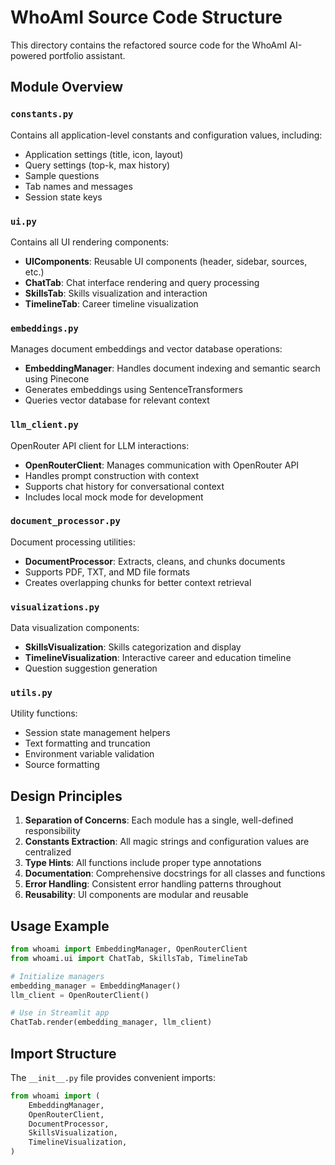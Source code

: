 # WhoAmI Source Code Structure

This directory contains the refactored source code for the WhoAmI AI-powered portfolio assistant.

## Module Overview

### `constants.py`

Contains all application-level constants and configuration values, including:

-   Application settings (title, icon, layout)
-   Query settings (top-k, max history)
-   Sample questions
-   Tab names and messages
-   Session state keys

### `ui.py`

Contains all UI rendering components:

-   **UIComponents**: Reusable UI components (header, sidebar, sources, etc.)
-   **ChatTab**: Chat interface rendering and query processing
-   **SkillsTab**: Skills visualization and interaction
-   **TimelineTab**: Career timeline visualization

### `embeddings.py`

Manages document embeddings and vector database operations:

-   **EmbeddingManager**: Handles document indexing and semantic search using Pinecone
-   Generates embeddings using SentenceTransformers
-   Queries vector database for relevant context

### `llm_client.py`

OpenRouter API client for LLM interactions:

-   **OpenRouterClient**: Manages communication with OpenRouter API
-   Handles prompt construction with context
-   Supports chat history for conversational context
-   Includes local mock mode for development

### `document_processor.py`

Document processing utilities:

-   **DocumentProcessor**: Extracts, cleans, and chunks documents
-   Supports PDF, TXT, and MD file formats
-   Creates overlapping chunks for better context retrieval

### `visualizations.py`

Data visualization components:

-   **SkillsVisualization**: Skills categorization and display
-   **TimelineVisualization**: Interactive career and education timeline
-   Question suggestion generation

### `utils.py`

Utility functions:

-   Session state management helpers
-   Text formatting and truncation
-   Environment variable validation
-   Source formatting

## Design Principles

1. **Separation of Concerns**: Each module has a single, well-defined responsibility
2. **Constants Extraction**: All magic strings and configuration values are centralized
3. **Type Hints**: All functions include proper type annotations
4. **Documentation**: Comprehensive docstrings for all classes and functions
5. **Error Handling**: Consistent error handling patterns throughout
6. **Reusability**: UI components are modular and reusable

## Usage Example

```python
from whoami import EmbeddingManager, OpenRouterClient
from whoami.ui import ChatTab, SkillsTab, TimelineTab

# Initialize managers
embedding_manager = EmbeddingManager()
llm_client = OpenRouterClient()

# Use in Streamlit app
ChatTab.render(embedding_manager, llm_client)
```

## Import Structure

The `__init__.py` file provides convenient imports:

```python
from whoami import (
    EmbeddingManager,
    OpenRouterClient,
    DocumentProcessor,
    SkillsVisualization,
    TimelineVisualization,
)
```

